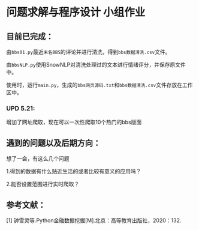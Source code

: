 # 问题求解与程序设计 小组作业

## 目前已完成：

由`bbs01.py`最近`未名BBS`的评论并进行清洗，得到`bbs数据清洗.csv`文件。

由`bbsNLP.py`使用SnowNLP对清洗处理过的文本进行情绪评分，并保存原文件中。

使用时，运行`main.py`，生成的`bbs网页源码.txt`和`bbs数据清洗.csv`文件存放在工作区中。

### UPD 5.21:

增加了网址爬取，现在可以一次性爬取10个热门的bbs版面

## 遇到的问题以及后期方向：

想了一会，有这么几个问题

1.得到的数据有什么贴近生活的或者比较有意义的应用吗？

2.能否设置范围进行实时爬取？

## 参考文献：

[1] 钟雪灵等.Python金融数据挖掘[M].北京：高等教育出版社，2020：132.